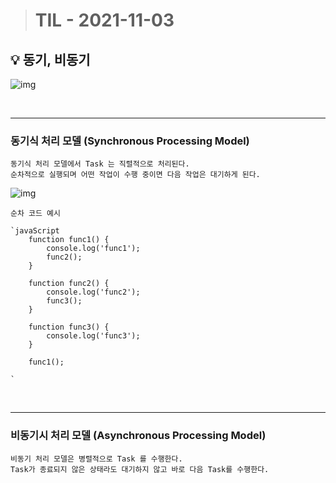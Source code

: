 > # TIL - 2021-11-03

## 💡 동기, 비동기


![img](https://t1.daumcdn.net/cfile/tistory/99B27B3B5BC7D69604)

<br/>

<hr/>

### 동기식 처리 모델 (Synchronous Processing Model)

    동기식 처리 모델에서 Task 는 직렬적으로 처리된다.
    순차적으로 실행되며 어떤 작업이 수행 중이면 다음 작업은 대기하게 된다.


 ![img](https://t1.daumcdn.net/cfile/tistory/99327B375BC7D7832A)

    순차 코드 예시

    `javaScript
        function func1() { 
            console.log('func1'); 
            func2(); 
        } 

        function func2() {
            console.log('func2'); 
            func3(); 
        } 

        function func3() { 
            console.log('func3'); 
        } 

        func1();

    `

<br/>

<hr/>

### 비동기시 처리 모델 (Asynchronous Processing Model)

    비동기 처리 모델은 병렬적으로 Task 를 수행한다.
    Task가 종료되지 않은 상태라도 대기하지 않고 바로 다음 Task를 수행한다.
    